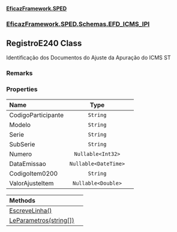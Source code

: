 #### [EficazFramework.SPED](EficazFrameworkSPED.md 'EficazFramework SPED')
### [EficazFramework.SPED.Schemas.EFD_ICMS_IPI](EficazFramework.SPED.Schemas.EFD_ICMS_IPI.md 'EficazFramework.SPED.Schemas.EFD_ICMS_IPI')

## RegistroE240 Class

Identificação dos Documentos do Ajuste da Apuração do ICMS ST

### Remarks
### Properties

| Name | Type | |
| :--- | :---: | :--- |
| CodigoParticipante | `String` |  |
| Modelo | `String` |  |
| Serie | `String` |  |
| SubSerie | `String` |  |
| Numero | `Nullable<Int32>` |  |
| DataEmissao | `Nullable<DateTime>` |  |
| CodigoItem0200 | `String` |  |
| ValorAjusteItem | `Nullable<Double>` |  |

| Methods | |
| :--- | :--- |
| [EscreveLinha()](EficazFramework.SPED.Schemas.EFD_ICMS_IPI/RegistroE240/EscreveLinha().md 'EficazFramework.SPED.Schemas.EFD_ICMS_IPI.RegistroE240.EscreveLinha()') | |
| [LeParametros(string[])](EficazFramework.SPED.Schemas.EFD_ICMS_IPI/RegistroE240/LeParametros(string[]).md 'EficazFramework.SPED.Schemas.EFD_ICMS_IPI.RegistroE240.LeParametros(string[])') | |
